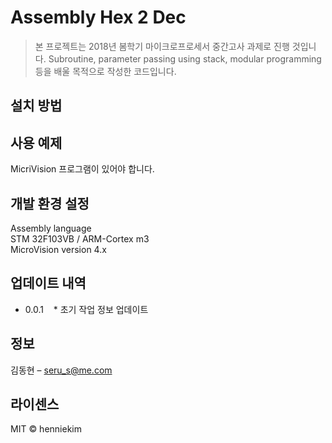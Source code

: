 # Assembly Hex 2 Dec 
> 본 프로젝트는 2018년 봄학기 마이크로프로세서 중간고사 과제로 진행 것입니다.
> Subroutine, parameter passing using stack, modular programming 등을 배울 목적으로 작성한 코드입니다.

## 설치 방법

## 사용 예제
MicriVision 프로그램이 있어야 합니다.

## 개발 환경 설정
Assembly language  
STM 32F103VB / ARM-Cortex m3  
MicroVision version 4.x  
 
## 업데이트 내역

* 0.0.1
    * 초기 작업 정보 업데이트
 
## 정보

김동현 – seru_s@me.com

## 라이센스
MIT © henniekim

<!-- Markdown link & img dfn's -->
[npm-image]: https://img.shields.io/npm/v/datadog-metrics.svg?style=flat-square
[npm-url]: https://npmjs.org/package/datadog-metrics
[npm-downloads]: https://img.shields.io/npm/dm/datadog-metrics.svg?style=flat-square
[travis-image]: https://img.shields.io/travis/dbader/node-datadog-metrics/master.svg?style=flat-square
[travis-url]: https://travis-ci.org/dbader/node-datadog-metrics
[wiki]: https://github.com/yourname/yourproject/wiki
